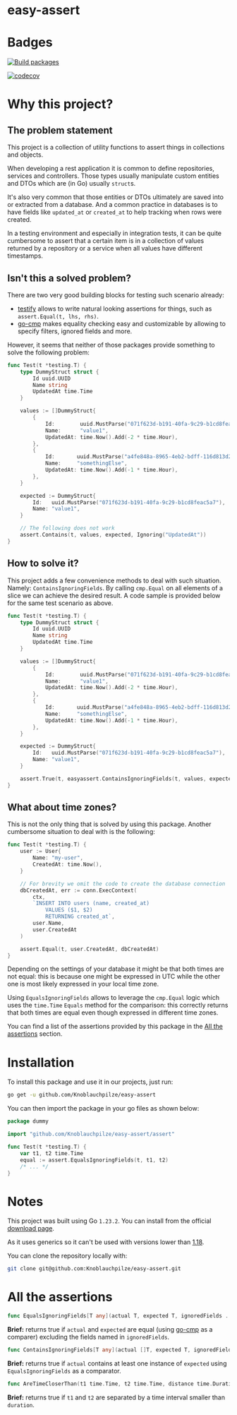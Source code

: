 # easy-assert

# Badges

[![Build packages](https://github.com/Knoblauchpilze/easy-assert/actions/workflows/build-packages.yml/badge.svg)](https://github.com/Knoblauchpilze/easy-assert/actions/workflows/build-packages.yml)

[![codecov](https://codecov.io/gh/Knoblauchpilze/easy-assert/graph/badge.svg?token=DL8I09GHC1)](https://codecov.io/gh/Knoblauchpilze/easy-assert)

# Why this project?

## The problem statement

This project is a collection of utility functions to assert things in collections and objects.

When developing a rest application it is common to define repositories, services and controllers. Those types usually manipulate custom entities and DTOs which are (in Go) usually `struct`s.

It's also very common that those entities or DTOs ultimately are saved into or extracted from a database. And a common practice in databases is to have fields like `updated_at` or `created_at` to help tracking when rows were created.

In a testing environment and especially in integration tests, it can be quite cumbersome to assert that a certain item is in a collection of values returned by a repository or a service when all values have different timestamps.

## Isn't this a solved problem?

There are two very good building blocks for testing such scenario already:

- [testify](https://github.com/stretchr/testify) allows to write natural looking assertions for things, such as `assert.Equal(t, lhs, rhs)`.
- [go-cmp](https://github.com/google/go-cmp) makes equality checking easy and customizable by allowing to specify filters, ignored fields and more.

However, it seems that neither of those packages provide something to solve the following problem:

```go
func Test(t *testing.T) {
	type DummyStruct struct {
		Id uuid.UUID
		Name string
		UpdatedAt time.Time
	}

	values := []DummyStruct{
		{
			Id:        uuid.MustParse("071f623d-b191-40fa-9c29-b1cd8feac5a7"),
			Name:      "value1",
			UpdatedAt: time.Now().Add(-2 * time.Hour),
		},
		{
			Id:       uuid.MustParse("a4fe848a-8965-4eb2-bdff-116d813d2824"),
			Name:     "somethingElse",
			UpdatedAt: time.Now().Add(-1 * time.Hour),
		},
	}

	expected := DummyStruct{
		Id:   uuid.MustParse("071f623d-b191-40fa-9c29-b1cd8feac5a7"),
		Name: "value1",
	}

	// The following does not work
	assert.Contains(t, values, expected, Ignoring("UpdatedAt"))
}
```

## How to solve it?

This project adds a few convenience methods to deal with such situation. Namely: `ContainsIgnoringFields`. By calling `cmp.Equal` on all elements of a slice we can achieve the desired result. A code sample is provided below for the same test scenario as above.

```go
func Test(t *testing.T) {
	type DummyStruct struct {
		Id uuid.UUID
		Name string
		UpdatedAt time.Time
	}

	values := []DummyStruct{
		{
			Id:        uuid.MustParse("071f623d-b191-40fa-9c29-b1cd8feac5a7"),
			Name:      "value1",
			UpdatedAt: time.Now().Add(-2 * time.Hour),
		},
		{
			Id:       uuid.MustParse("a4fe848a-8965-4eb2-bdff-116d813d2824"),
			Name:     "somethingElse",
			UpdatedAt: time.Now().Add(-1 * time.Hour),
		},
	}

	expected := DummyStruct{
		Id:   uuid.MustParse("071f623d-b191-40fa-9c29-b1cd8feac5a7"),
		Name: "value1",
	}

	assert.True(t, easyassert.ContainsIgnoringFields(t, values, expected, "UpdatedAt"))
}
```

## What about time zones?

This is not the only thing that is solved by using this package. Another cumbersome situation to deal with is the following:

```go
func Test(t *testing.T) {
	user := User{
		Name: "my-user",
		CreatedAt: time.Now(),
	}

	// For brevity we omit the code to create the database connection
	dbCreatedAt, err := conn.ExecContext(
		ctx,
		`INSERT INTO users (name, created_at)
			VALUES ($1, $2)
			RETURNING created_at`,
		user.Name,
		user.CreatedAt
	)

	assert.Equal(t, user.CreatedAt, dbCreatedAt)
}
```

Depending on the settings of your database it might be that both times are not equal: this is because one might be expressed in UTC while the other one is most likely expressed in your local time zone.

Using `EqualsIgnoringFields` allows to leverage the `cmp.Equal` logic which uses the `time.Time` `Equals` method for the comparison: this correctly returns that both times are equal even though expressed in different time zones.

You can find a list of the assertions provided by this package in the [All the assertions](#all-the-assertions) section.

# Installation

To install this package and use it in our projects, just run:

```bash
go get -u github.com/Knoblauchpilze/easy-assert
```

You can then import the package in your go files as shown below:

```go
package dummy

import "github.com/Knoblauchpilze/easy-assert/assert"

func Test(t *testing.T) {
	var t1, t2 time.Time
	equal := assert.EqualsIgnoringFields(t, t1, t2)
	/* ... */
}
```

# Notes

This project was built using Go `1.23.2`. You can install from the official [download page](https://go.dev/doc/install).

As it uses generics so it can't be used with versions lower than [1.18](https://go.dev/blog/go1.18#generics).

You can clone the repository locally with:

```bash
git clone git@github.com:Knoblauchpilze/easy-assert.git
```

# All the assertions

```go
func EqualsIgnoringFields[T any](actual T, expected T, ignoredFields ...string) bool { /* ...*/ }
```

**Brief:** returns true if `actual` and `expected` are equal (using [go-cmp](https://github.com/google/go-cmp) as a comparer) excluding the fields named in `ignoredFields`.

```go
func ContainsIgnoringFields[T any](actual []T, expected T, ignoredFields ...string) bool { /* ... */ }
```

**Brief:** returns true if `actual` contains at least one instance of `expected` using `EqualsIgnoringFields` as a comparator.

```go
func AreTimeCloserThan(t1 time.Time, t2 time.Time, distance time.Duration) bool { /* ... */ }
```

**Brief:** returns true if `t1` and `t2` are separated by a time interval smaller than `duration`.
